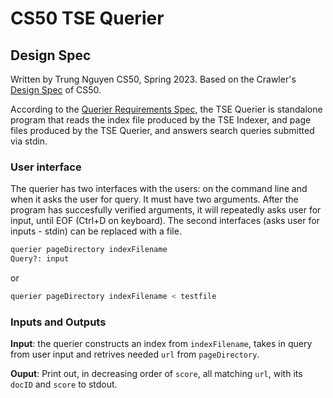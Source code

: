 # CS50 TSE Querier

## Design Spec

Written by Trung Nguyen CS50, Spring 2023. Based on the Crawler's [Design Spec](https://github.com/CS50Spring2023/home/blob/main/labs/tse/crawler/DESIGN.md) of CS50.

According to the [Querier Requirements Spec](https://github.com/CS50Spring2023/home/blob/main/labs/tse/querier/REQUIREMENTS.md), the TSE Querier is standalone program that reads the index file produced by the TSE Indexer, and page files produced by the TSE Querier, and answers search queries submitted via stdin.

### User interface

The querier has two interfaces with the users: on the command line and when it asks the user for query. It must have two arguments. After the program has succesfully verified arguments, it will repeatedly asks user for input, until EOF (Ctrl+D on keyboard). The second interfaces (asks user for inputs - stdin) can be replaced with a file.

```bash
querier pageDirectory indexFilename
Query?: input
```

or

```bash
querier pageDirectory indexFilename < testfile
```

### Inputs and Outputs

**Input**: the querier constructs an index from `indexFilename`, takes in query from user input and retrives needed `url` from `pageDirectory`.

**Ouput**: Print out, in decreasing order of `score`,  all matching `url`, with its `docID` and `score` to stdout.
